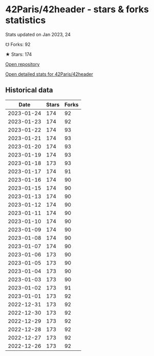 # 42Paris/42header - stars & forks statistics

Stats updated on Jan 2023, 24

☋ Forks: 92

★ Stars: 174

[Open repository](https://github.com/42Paris/42header)

[Open detailed stats for 42Paris/42header](https://reviewgithub.com/rep/42Paris/42header)

## Historical data
| Date | Stars | Forks |
|------|-------|-------|
| 2023-01-24 | 174 | 92 | 
| 2023-01-23 | 174 | 92 | 
| 2023-01-22 | 174 | 93 | 
| 2023-01-21 | 174 | 93 | 
| 2023-01-20 | 174 | 93 | 
| 2023-01-19 | 174 | 93 | 
| 2023-01-18 | 173 | 93 | 
| 2023-01-17 | 174 | 91 | 
| 2023-01-16 | 174 | 90 | 
| 2023-01-15 | 174 | 90 | 
| 2023-01-13 | 174 | 90 | 
| 2023-01-12 | 174 | 90 | 
| 2023-01-11 | 174 | 90 | 
| 2023-01-10 | 174 | 90 | 
| 2023-01-09 | 174 | 90 | 
| 2023-01-08 | 174 | 90 | 
| 2023-01-07 | 174 | 90 | 
| 2023-01-06 | 173 | 90 | 
| 2023-01-05 | 173 | 90 | 
| 2023-01-04 | 173 | 90 | 
| 2023-01-03 | 173 | 90 | 
| 2023-01-02 | 173 | 91 | 
| 2023-01-01 | 173 | 92 | 
| 2022-12-31 | 173 | 92 | 
| 2022-12-30 | 173 | 92 | 
| 2022-12-29 | 173 | 92 | 
| 2022-12-28 | 173 | 92 | 
| 2022-12-27 | 173 | 92 | 
| 2022-12-26 | 173 | 92 | 

